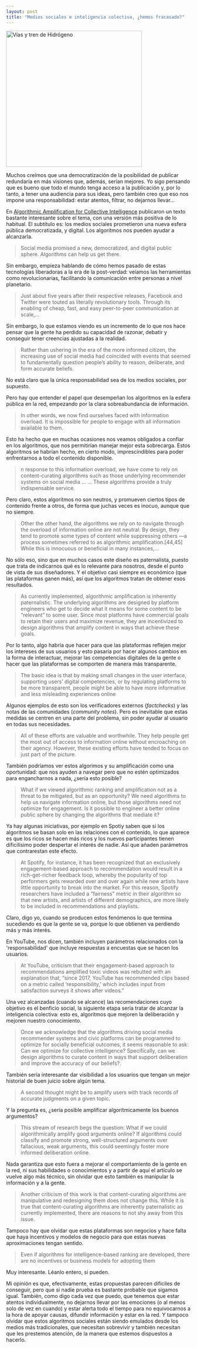 ```yaml
---
layout: post
title: "Medios sociales e inteligencia colectiva, ¿hemos fracasado?"
---
```


<a data-flickr-embed="true" href="https://www.flickr.com/photos/fernand0/53565138170/in/dateposted/" title="Vías y tren de Hidrógeno"><img src="https://live.staticflickr.com/65535/53565138170_3b43cefe00_o.jpg" width="370"  alt="Vías y tren de Hidrógeno"/></a><script async src="//embedr.flickr.com/assets/client-code.js" charset="utf-8"></script>

Muchos creímos que una democratización de la posibilidad de publicar redundaría en más visiones que, además, serían mejores. Yo sigo pensando que es bueno que todo el mundo tenga acceso a la publicación y, por lo tanto, a tener una audiencia para sus ideas, pero también creo que eso nos impone una responsabilidad: estar atentos, filtrar, no dejarnos llevar...

En <a href="https://knightcolumbia.org/content/algorithmic-amplification-for-collective-intelligence">Algorithmic Amplification for Collective Intelligence</a> publicaron un texto bastante interesante sobre el tema, con una versión más positiva de lo habitual. El subtítulo es: los medios sociales prometieron una nueva esfera pública democratizada, y digital. Los algoritmos nos pueden ayudar a alcanzarla.

<blockquote>
Social media promised a new, democratized, and digital public sphere. Algorithms can help us get there.
</blockquote>

Sin embargo, empieza hablando de cómo hemos pasado de estas tecnologías liberadoras a la era de la post-verdad: veíamos las herramientas como revolucionarias, facilitando la comunicación entre personas a nivel planetario.

<blockquote>
Just about five years after their respective releases, Facebook and Twitter were touted as literally revolutionary tools. Through its enabling of cheap, fast, and easy peer-to-peer communication at scale,...
</blockquote>

Sin embargo, lo que estamos viendo es un incremento de lo que nos hace pensar que la gente ha perdido su capacidad de razonar, debatir y conseguir tener creencias ajustadas a la realidad.

<blockquote>
Rather than ushering in the era of the more informed citizen, the increasing use of social media had coincided with events that seemed to fundamentally question people’s ability to reason, deliberate, and form accurate beliefs.
</blockquote>

No está claro que la única responsabilidad sea de los medios sociales, por supuesto.

Pero hay que entender el papel que desempeñan los algoritmos en la esfera pública en la red, empezando por la clara sobreabundancia de información.

<blockquote>
In other words, we now find ourselves faced with information overload. It is impossible for people to engage with all information available to them.
</blockquote>

Esto ha hecho que en muchas ocasiones nos veamos obligados a confiar en los algoritmos, que nos permitirían manejar mejor esta sobrecarga. Estos algoritmos se habrían hecho, en cierto modo, imprescindibles para poder enfrentarnos a todo el contenido disponible.

<blockquote>
n response to this information overload, we have come to rely on content-curating algorithms such as those underlying recommender systems on social media ...
...
These algorithms provide a truly indispensable service.
</blockquote>

Pero claro, estos algoritmos no son neutros, y promueven ciertos tipos de contenido frente a otros, de forma que juchas veces es inocuo, aunque que no siempre.

<blockquote>
Other the other hand, the algorithms we rely on to navigate through the overload of information online are not neutral. By design, they tend to promote some types of content while suppressing others —a process sometimes referred to as algorithmic amplification.[44,45] While this is innocuous or beneficial in many instances,...
</blockquote>

No sólo eso, sino que en muchos casos este diseño es paternalista, puesto que trata de indicarnos qué es lo relevante para nosotros, desde el punto de vista de sus diseñadores. Y el objetivo casi siempre es económico (que las plataformas ganen más), así que los algoritmos tratan de obtener esos resultados.

<blockquote>
As currently implemented, algorithmic amplification is inherently paternalistic. The underlying algorithms are designed by platform engineers who get to decide what it means for some content to be “relevant” to some user. Since most platforms have commercial goals to retain their users and maximize revenue, they are incentivized to design algorithms that amplify content in ways that achieve these goals.
</blockquote>

Por lo tanto, algo habría que hacer para que las plataformas reflejen mejor los intereses de sus usuarios y esto pasaría por hacer algunos cambios en la forma de interactuar, mejorar las competencias digitales de la gente o hacer que las plataformas se comporten de manera más transparente.

<blockquote>
The basic idea is that by making small changes in the user interface, supporting users’ digital competencies, or by regulating platforms to be more transparent, people might be able to have more informative and less misleading experiences online
</blockquote>

Algunos ejemplos de esto son los verificadores externos (*factchecks*) y las notas de las comunidades (*community notes*). Pero es inevitable que estas medidas se centren en una parte del problema, sin poder ayudar al usuario en todas sus necesidades.

<blockquote>
All of these efforts are valuable and worthwhile. They help people get the most out of access to information online without encroaching on their agency. However, these existing efforts have tended to focus on just part of the picture.
</blockquote>

También podríamos ver estos algorimos y su amplificación como una oportunidad: que nos ayuden a navegar pero que no estén optimizados para engancharnos a nada, ¿sería esto posible?

<blockquote>
What if we viewed algorithmic ranking and amplification not as a threat to be mitigated, but as an opportunity? We need algorithms to help us navigate information online, but those algorithms need not optimize for engagement. Is it possible to engineer a better online public sphere by changing the algorithms that mediate it?
</blockquote>

Ya hay algunas iniciativas, por ejemplo en Spotiy saben que si los algoritmos se basan solo en las relaciones con el contenido, lo que aparece es que los ricos se hacen más ricos y los nuevos participantes tienen dificilísimo poder despertar el interés de nadie. Así que añaden parámetros que contrarestan este efecto.

<blockquote>
At Spotify, for instance, it has been recognized that an exclusively engagement-based approach to recommendation would result in a rich-get-richer feedback loop, whereby the popularity of top performers gets rewarded over and over again while new artists have little opportunity to break into the market. For this reason, Spotify researchers have included a “fairness” metric in their algorithm so that new artists, and artists of different demographics, are more likely to be included in recommendations and playlists.
</blockquote>

Claro, digo yo, cuando se producen estos fenómenos lo que termina sucediendo es que la gente se va, porque lo que obtienen va perdiendo más y más interés.

En YouTube, nos dicen, también incluyen parámetros relacionados con la 'responsabilidad' que incluye respuestas a encuestas que se hacen los usuarios.

<blockquote>
At YouTube, criticism that their engagement-based approach to recommendations amplified toxic videos was rebutted with an explanation that, “since 2017, YouTube has recommended clips based on a metric called ‘responsibility,’ which includes input from satisfaction surveys it shows after videos.”
</blockquote>

Una vez alcanzadas (cuando se alcance) las recomendaciones cuyo objetivo es el benficio social, la siguiente etapa sería tratar de alcanzar la inteligencia colectiva: esto es, algoritmos que mejoren la deliberación y mejoren nuestro conocimiento.

<blockquote>
Once we acknowledge that the algorithms driving social media recommender systems and civic platforms can be programmed to optimize for socially beneficial outcomes, it seems reasonable to ask: Can we optimize for collective intelligence? Specifically, can we design algorithms to curate content in ways that support deliberation and improve the accuracy of our beliefs?.
</blockquote>

También sería interesante dar visibilidad a los usuarios que tengan un mejor historial de buen juicio sobre algún tema.

<blockquote>
A second thought might be to amplify users with track records of accurate judgments on a given topic.
</blockquote>

Y la pregunta es, ¿sería posible amplificar algorítmicamente los buenos argumentos?

<blockquote>
This stream of research begs the question: What if we could algorithmically amplify good arguments online? If algorithms could classify and promote strong, well-structured arguments over fallacious, weak arguments, this could seemingly foster more informed deliberation online.
</blockquote>

Nada garantiza que esto fuera a mejorar el comportamiento de la gente en la red, ni sus habilidades o conocimientos y a partir de aquí el artículo se vuelve algo más técnico, sin olvidar que esto también es manipular la información y a la gente.

<blockquote>
Another criticism of this work is that content-curating algorithms are manipulative and redesigning them does not change this. While it is true that content-curating algorithms are inherently paternalistic as currently implemented, there are reasons to not shy away from this issue.
</blockquote>

Tampoco hay que olvidar que estas plataformas son negocios y hace falta que haya incentivos y modelos de negocio para que estas nuevas aproximaciones tengan sentido.

<blockquote>
Even if algorithms for intelligence-based ranking are developed, there are no incentives or business models for adopting them
</blockquote>

Muy interesante. Léanlo entero, si pueden.

Mi opinión es que, efectivamente, estas propuestas parecen difíciles de conseguir, pero que si nadie prueba es bastante probable que sigamos igual.
También, como digo cada vez que puedo, que tenemos que estar atentos individualmente, no dejarnos llevar por las emociones (o al menos solo de vez en cuando) y estar alerta todo el tiempo para no equivocarnos a la hora de apoyar causas, difundir información y estar en la red. Y tampoco olvidar que estos algoritmos sociales están siendo emulados desde los medios más tradicionales, que necesitan sobrevivir y también necesitan que les prestemos atención, de la manera que estemos dispuestos a hacerlo.

